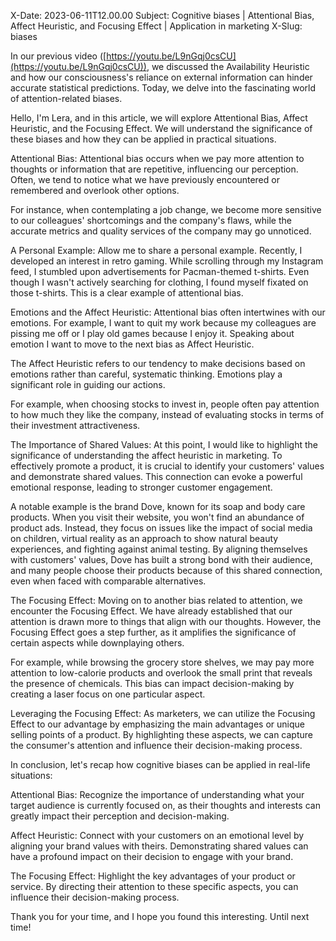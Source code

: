 X-Date: 2023-06-11T12.00.00
Subject: Cognitive biases | Attentional Bias, Affect Heuristic, and Focusing Effect | Application in marketing
X-Slug: biases

In our previous video ([https://youtu.be/L9nGqj0csCU](https://youtu.be/L9nGqj0csCU)), we discussed the Availability Heuristic and how our consciousness's reliance on external information can hinder accurate statistical predictions. Today, we delve into the fascinating world of attention-related biases.

Hello, I'm Lera, and in this article, we will explore Attentional Bias, Affect Heuristic, and the Focusing Effect. We will understand the significance of these biases and how they can be applied in practical situations.

Attentional Bias:
Attentional bias occurs when we pay more attention to thoughts or information that are repetitive, influencing our perception. Often, we tend to notice what we have previously encountered or remembered and overlook other options.

For instance, when contemplating a job change, we become more sensitive to our colleagues' shortcomings and the company's flaws, while the accurate metrics and quality services of the company may go unnoticed.

A Personal Example:
Allow me to share a personal example. Recently, I developed an interest in retro gaming. While scrolling through my Instagram feed, I stumbled upon advertisements for Pacman-themed t-shirts. Even though I wasn't actively searching for clothing, I found myself fixated on those t-shirts. This is a clear example of attentional bias.

Emotions and the Affect Heuristic:
Attentional bias often intertwines with our emotions. For example, I want to quit  my work because my colleagues are pissing me off or I play old games because I enjoy it. Speaking about emotion I want to move to the next bias as Affect Heuristic.

The Affect Heuristic refers to our tendency to make decisions based on emotions rather than careful, systematic thinking. Emotions play a significant role in guiding our actions.

For example, when choosing stocks to invest in, people often pay attention to how much they like the company, instead of evaluating stocks in terms of their investment attractiveness.

The Importance of Shared Values:
At this point, I would like to highlight the significance of understanding the affect heuristic in marketing. To effectively promote a product, it is crucial to identify your customers' values and demonstrate shared values. This connection can evoke a powerful emotional response, leading to stronger customer engagement.

A notable example is the brand Dove, known for its soap and body care products. When you visit their website, you won't find an abundance of product ads. Instead, they focus on issues like the impact of social media on children, virtual reality as an approach to show natural beauty experiences, and fighting against animal testing. By aligning themselves with customers' values, Dove has built a strong bond with their audience, and many people choose their products because of this shared connection, even when faced with comparable alternatives.

The Focusing Effect:
Moving on to another bias related to attention, we encounter the Focusing Effect. We have already established that our attention is drawn more to things that align with our thoughts. However, the Focusing Effect goes a step further, as it amplifies the significance of certain aspects while downplaying others.

For example, while browsing the grocery store shelves, we may pay more attention to low-calorie products and overlook the small print that reveals the presence of chemicals. This bias can impact decision-making by creating a laser focus on one particular aspect.

Leveraging the Focusing Effect:
As marketers, we can utilize the Focusing Effect to our advantage by emphasizing the main advantages or unique selling points of a product. By highlighting these aspects, we can capture the consumer's attention and influence their decision-making process.

In conclusion, let's recap how cognitive biases can be applied in real-life situations:

Attentional Bias: Recognize the importance of understanding what your target audience is currently focused on, as their thoughts and interests can greatly impact their perception and decision-making.

Affect Heuristic: Connect with your customers on an emotional level by aligning your brand values with theirs. Demonstrating shared values can have a profound impact on their decision to engage with your brand.

The Focusing Effect: Highlight the key advantages of your product or service. By directing their attention to these specific aspects, you can influence their decision-making process.

Thank you for your time, and I hope you found this interesting. Until next time!
